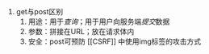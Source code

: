 1. get与post区别
	1. 用途：用于*查询*；用于用户向服务端*提交*数据
	2. 参数：拼接在URL；放在请求体内
	3. 安全：post可预防 [[CSRF]] 中使用img标签的攻击方式